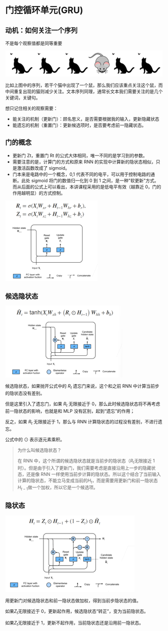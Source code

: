 # 门控循环单元(GRU)

## 动机：如何关注一个序列

不是每个观察值都是同等重要

![](../images/rnn/56-01.png)

比如上图中的序列，若干个猫中出现了一个鼠，那么我们应该重点关注这个鼠，而中间重复出现的猫则减少关注。文本序列同理，通常长文本我们需要关注的是几个关键词，关键句。

想只记住相关的观察需要：

- 能关注的机制（更新门）：顾名思义，是否需要根据我的输入，更新隐藏状态
- 能遗忘的机制（重置门）：更新候选项时，是否要考虑前一隐藏状态。

## 门的概念

- 更新门 Zt，重置门 Rt 的公式大体相同，唯一不同的是学习到的参数。
- 需要注意的是，计算门的方式和原来 RNN 的实现中计算新的隐状态相似，只是激活函数改成了 sigmoid。
- 门本来是电路中的一个概念，0,1 代表不同的电平，可以用于控制电路的通断。此处 sigmoid 将门的数值归一化到 0 到 1 之间，是一种"软更新"方式。而从后面的公式上可以看出，本讲课程采用的是低电平有效（越靠近 0，门的作用越明显）的方式控制。

![](../images/rnn/56-02.png)

## 候选隐状态

![](../images/rnn/56-03.png)

候选隐状态，如果抛开公式中的 $R_{t}$ 遗忘门来说，这个和之前 RNN 中计算当前步的隐状态没有差别。

但是这里引入了遗忘门，如果 $R_{t}$ 无限接近于 0，那么此时候选隐状态将不再考虑前一隐状态的影响，也就是和 MLP 没有区别，起到“遗忘”的作用；

反之，如果 $R_{t}$ 无限接近于 1，那么与 RNN 计算隐状态的过程没有差别，不进行遗忘。

公式中的 ⊙ 表示逐元素乘积。

> 为什么叫候选隐状态？
>
> 在 RNN 中，这个所谓的候选隐状态就是当前步的隐状态（$R_{t}$无限接近 1 时）。但是由于引入了更新门，我们需要考虑是直接沿用上一步的隐藏状态，还是像 RNN 一样使用当前步计算的隐状态。所以这个结合了当前输入计算的隐状态，不能立马变成当前的$H_{t}$，而是需要用更新门和前一隐状态$H_{t-1}$做一个加权，所以它是一个候选项。

## 隐状态

![](../images/rnn/56-04.png)

用更新门对候选隐状态和前一隐状态做加权，得到当前步隐状态的值。

如果$Z_{t}$无限接近于 0，更新起作用，候选隐状态“转正”，变为当前隐状态。

如果$Z_{t}$无限接近于 1，更新不起作用，当前隐状态还是沿用前一隐状态。
